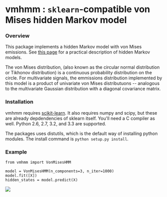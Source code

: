 # vmhmm : `sklearn`-compatible  von Mises hidden Markov model
### Overview
This package implements a hidden Markov model with von Mises emissions.
See [this page](http://scikit-learn.org/stable/modules/hmm.html) for a 
practical description of hidden Markov models.

The von Mises distribution, (also known as the circular normal
distribution or Tikhonov distribution) is a continuous probability
distribution on the circle. For multivariate signals, the emmissions
distribution implemented by this model is a product of univariate
von Mises distributuons -- analogous to the multivariate Gaussian
distribution with a diagonal covariance matrix.


### Installation
vmhmm requires [scikit-learn](http://scikit-learn.org/stable/). It also
requires numpy and scipy, but these are already depdendencies of sklearn
itself. You'll need a C compiler as well. Python 2.6, 2.7, 3.2, and 3.3
are supported.

The packages uses distutils, which is the default way of installing python
modules. The install command is `python setup.py install`.

### Example

```
from vmhmm import VonMisesHMM

model = VonMisesHMM(n_components=3, n_iter=1000)
model.fit([X])
hidden_states = model.predict(X)
```
![](https://raw.github.com/rmcgibbo/vmhmm/master/example/winddirection.py.png)
